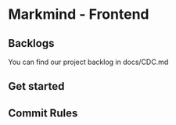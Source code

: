 # Markmind - Frontend

## Backlogs

You can find our project backlog in docs/CDC.md

## Get started

## Commit Rules

